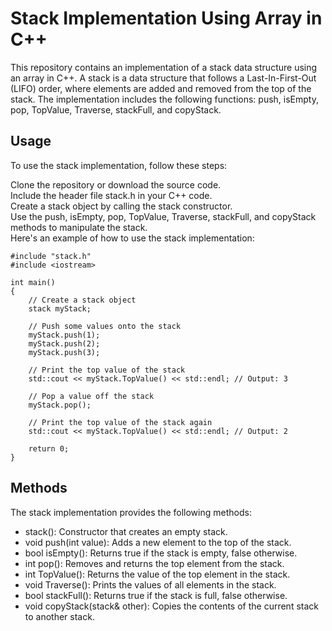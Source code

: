 <h1>Stack Implementation Using Array in C++
</h1>
This repository contains an implementation of a stack data structure using an array in C++. A stack is a data structure that follows a Last-In-First-Out (LIFO) order, where elements are added and removed from the top of the stack. The implementation includes the following functions: push, isEmpty, pop, TopValue, Traverse, stackFull, and copyStack.
<h2>Usage</h2>
To use the stack implementation, follow these steps:

Clone the repository or download the source code.<br>
Include the header file stack.h in your C++ code.<br>
Create a stack object by calling the stack constructor.<br>
Use the push, isEmpty, pop, TopValue, Traverse, stackFull, and copyStack methods to manipulate the stack.<br>
Here's an example of how to use the stack implementation:<br>
```
#include "stack.h"
#include <iostream>

int main()
{
    // Create a stack object
    stack myStack;

    // Push some values onto the stack
    myStack.push(1);
    myStack.push(2);
    myStack.push(3);

    // Print the top value of the stack
    std::cout << myStack.TopValue() << std::endl; // Output: 3

    // Pop a value off the stack
    myStack.pop();

    // Print the top value of the stack again
    std::cout << myStack.TopValue() << std::endl; // Output: 2

    return 0;
}
```
<h2>Methods</h2>
The stack implementation provides the following methods:

<ul>
<li>stack(): Constructor that creates an empty stack.
<li>void push(int value): Adds a new element to the top of the stack.
<li>bool isEmpty(): Returns true if the stack is empty, false otherwise.
<li>int pop(): Removes and returns the top element from the stack.
<li>int TopValue(): Returns the value of the top element in the stack.
<li>void Traverse(): Prints the values of all elements in the stack.
<li>bool stackFull(): Returns true if the stack is full, false otherwise.
<li>void copyStack(stack& other): Copies the contents of the current stack to another stack.
	</ul>